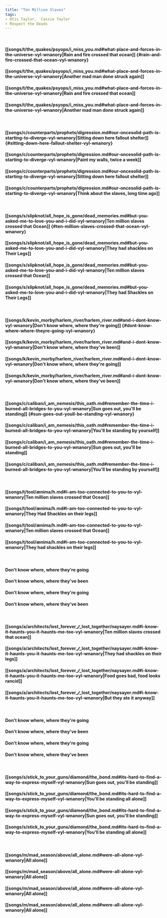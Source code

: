 ```yaml
---
title: "Ten Million Slaves"
tags:
- Otis Taylor,  Cassie Taylor
- Respect the Deads
---
```

&nbsp;
#### [[songs/t/the_quakes/psyops/i_miss_you.md#what-place-and-forces-in-the-universe-vyl-wnanory|Rain and fire crossed that ocean]] {#rain-and-fire-crossed-that-ocean-vyl-wnanory}
#### [[songs/t/the_quakes/psyops/i_miss_you.md#what-place-and-forces-in-the-universe-vyl-wnanory|Another mad man done struck again]]
#### [[songs/t/the_quakes/psyops/i_miss_you.md#what-place-and-forces-in-the-universe-vyl-wnanory|Rain and fire crossed that ocean]]
#### [[songs/t/the_quakes/psyops/i_miss_you.md#what-place-and-forces-in-the-universe-vyl-wnanory|Another mad man done struck again]]
&nbsp;
#### [[songs/c/counterparts/prophets/digression.md#our-oncesolid-path-is-starting-to-diverge-vyl-wnanory|Sitting down here fallout shelter]] {#sitting-down-here-fallout-shelter-vyl-wnanory}
#### [[songs/c/counterparts/prophets/digression.md#our-oncesolid-path-is-starting-to-diverge-vyl-wnanory|Paint my walls, twice a week]]
#### [[songs/c/counterparts/prophets/digression.md#our-oncesolid-path-is-starting-to-diverge-vyl-wnanory|Sitting down here fallout shelter]]
#### [[songs/c/counterparts/prophets/digression.md#our-oncesolid-path-is-starting-to-diverge-vyl-wnanory|Think about the slaves, long time ago]]
&nbsp;
#### [[songs/s/slipknot/all_hope_is_gone/dead_memories.md#but-you-asked-me-to-love-you-and-i-did-vyl-wnanory|Ten million slaves crossed that Ocean]] {#ten-million-slaves-crossed-that-ocean-vyl-wnanory}
#### [[songs/s/slipknot/all_hope_is_gone/dead_memories.md#but-you-asked-me-to-love-you-and-i-did-vyl-wnanory|They had shackles on Their Legs]]
#### [[songs/s/slipknot/all_hope_is_gone/dead_memories.md#but-you-asked-me-to-love-you-and-i-did-vyl-wnanory|Ten million slaves crossed that Ocean]]
#### [[songs/s/slipknot/all_hope_is_gone/dead_memories.md#but-you-asked-me-to-love-you-and-i-did-vyl-wnanory|They had Shackles on Their Legs]]
&nbsp;
#### [[songs/k/kevin_morby/harlem_river/harlem_river.md#and-i-dont-know-vyl-wnanory|Don't know where, where they're going]] {#dont-know-where-where-theyre-going-vyl-wnanory}
#### [[songs/k/kevin_morby/harlem_river/harlem_river.md#and-i-dont-know-vyl-wnanory|Don't know where, where they've been]]
#### [[songs/k/kevin_morby/harlem_river/harlem_river.md#and-i-dont-know-vyl-wnanory|Don't know where, where they're going]]
#### [[songs/k/kevin_morby/harlem_river/harlem_river.md#and-i-dont-know-vyl-wnanory|Don't know where, where they've been]]
&nbsp;
#### [[songs/c/caliban/i_am_nemesis/this_oath.md#remember-the-time-i-burned-all-bridges-to-you-vyl-wnanory|Sun goes out, you'll be standing]] {#sun-goes-out-youll-be-standing-vyl-wnanory}
#### [[songs/c/caliban/i_am_nemesis/this_oath.md#remember-the-time-i-burned-all-bridges-to-you-vyl-wnanory|You'll be standing by yourself]]
#### [[songs/c/caliban/i_am_nemesis/this_oath.md#remember-the-time-i-burned-all-bridges-to-you-vyl-wnanory|Sun goes out, you'll be standing]]
#### [[songs/c/caliban/i_am_nemesis/this_oath.md#remember-the-time-i-burned-all-bridges-to-you-vyl-wnanory|You'll be standing by yourself]]
&nbsp;
#### [[songs/t/tool/ænima/h.md#i-am-too-connected-to-you-to-vyl-wnanory|Ten million slaves crossed that Ocean]]
#### [[songs/t/tool/ænima/h.md#i-am-too-connected-to-you-to-vyl-wnanory|They Had Shackles on their legs]]
#### [[songs/t/tool/ænima/h.md#i-am-too-connected-to-you-to-vyl-wnanory|Ten million slaves crossed that Ocean]]
#### [[songs/t/tool/ænima/h.md#i-am-too-connected-to-you-to-vyl-wnanory|They had shackles on their legs]]
&nbsp;
#### Don't know where, where they're going
#### Don't know where, where they've been
#### Don't know where, where they're going
#### Don't know where, where they've been
&nbsp;
#### [[songs/a/architects/lost_forever_∕∕_lost_together/naysayer.md#i-know-it-haunts-you-it-haunts-me-too-vyl-wnanory|Ten million slaves crossed that ocean]]
#### [[songs/a/architects/lost_forever_∕∕_lost_together/naysayer.md#i-know-it-haunts-you-it-haunts-me-too-vyl-wnanory|They had shackles on their legs]]
#### [[songs/a/architects/lost_forever_∕∕_lost_together/naysayer.md#i-know-it-haunts-you-it-haunts-me-too-vyl-wnanory|Food goes bad, food looks rancid]]
#### [[songs/a/architects/lost_forever_∕∕_lost_together/naysayer.md#i-know-it-haunts-you-it-haunts-me-too-vyl-wnanory|But they ate it anyway]]
&nbsp;
#### Don't know where, where they're going
#### Don't know where, where they've been
#### Don't know where, where they're going
#### Don't know where, where they've been
&nbsp;
#### [[songs/s/stick_to_your_guns/diamond/the_bond.md#its-hard-to-find-a-way-to-express-myself-vyl-wnanory|Sun goes out, you'll be standing]]
#### [[songs/s/stick_to_your_guns/diamond/the_bond.md#its-hard-to-find-a-way-to-express-myself-vyl-wnanory|You'll be standing all alone]]
#### [[songs/s/stick_to_your_guns/diamond/the_bond.md#its-hard-to-find-a-way-to-express-myself-vyl-wnanory|Sun goes out, you'll be standing]]
#### [[songs/s/stick_to_your_guns/diamond/the_bond.md#its-hard-to-find-a-way-to-express-myself-vyl-wnanory|You'll be standing all alone]]
&nbsp;
#### [[songs/m/mad_season/above/all_alone.md#were-all-alone-vyl-wnanory|All alone]]
#### [[songs/m/mad_season/above/all_alone.md#were-all-alone-vyl-wnanory|All alone]]
#### [[songs/m/mad_season/above/all_alone.md#were-all-alone-vyl-wnanory|All alone]]
#### [[songs/m/mad_season/above/all_alone.md#were-all-alone-vyl-wnanory|All alone]]
